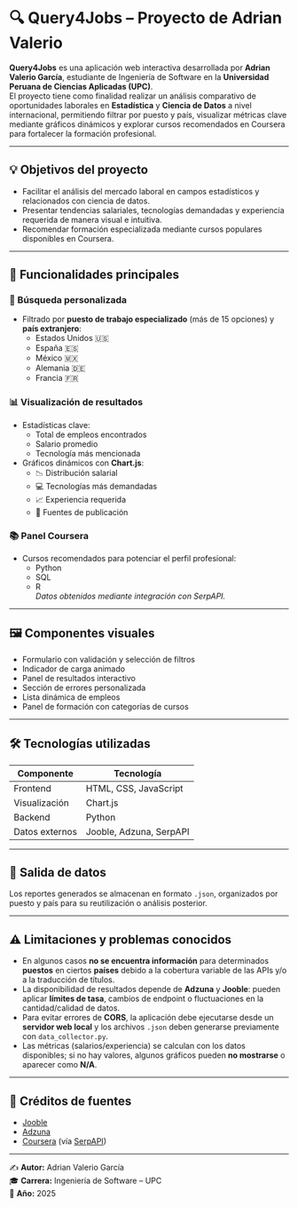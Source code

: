 # 🔍 Query4Jobs – Proyecto de Adrian Valerio  

**Query4Jobs** es una aplicación web interactiva desarrollada por **Adrian Valerio García**, estudiante de Ingeniería de Software en la **Universidad Peruana de Ciencias Aplicadas (UPC)**.  
El proyecto tiene como finalidad realizar un análisis comparativo de oportunidades laborales en **Estadística** y **Ciencia de Datos** a nivel internacional, permitiendo filtrar por puesto y país, visualizar métricas clave mediante gráficos dinámicos y explorar cursos recomendados en Coursera para fortalecer la formación profesional.  

---

## 💡 Objetivos del proyecto

- Facilitar el análisis del mercado laboral en campos estadísticos y relacionados con ciencia de datos.
- Presentar tendencias salariales, tecnologías demandadas y experiencia requerida de manera visual e intuitiva.
- Recomendar formación especializada mediante cursos populares disponibles en Coursera.

---

## 🚀 Funcionalidades principales

### 🧭 Búsqueda personalizada
- Filtrado por **puesto de trabajo especializado** (más de 15 opciones) y **país extranjero**:
  - Estados Unidos 🇺🇸
  - España 🇪🇸
  - México 🇲🇽
  - Alemania 🇩🇪
  - Francia 🇫🇷

### 📊 Visualización de resultados
- Estadísticas clave:
  - Total de empleos encontrados
  - Salario promedio
  - Tecnología más mencionada
- Gráficos dinámicos con **Chart.js**:
  - 📉 Distribución salarial
  - 💻 Tecnologías más demandadas
  - 📈 Experiencia requerida
  - 🏢 Fuentes de publicación

### 📚 Panel Coursera
- Cursos recomendados para potenciar el perfil profesional:
  - Python
  - SQL
  - R  
*Datos obtenidos mediante integración con SerpAPI.*

---

## 🖼️ Componentes visuales

- Formulario con validación y selección de filtros
- Indicador de carga animado
- Panel de resultados interactivo
- Sección de errores personalizada
- Lista dinámica de empleos
- Panel de formación con categorías de cursos

---

## 🛠️ Tecnologías utilizadas

| Componente     | Tecnología                  |
|----------------|-----------------------------|
| Frontend       | HTML, CSS, JavaScript       |
| Visualización  | Chart.js                    |
| Backend        | Python                      |
| Datos externos | Jooble, Adzuna, SerpAPI     |

---

## 📁 Salida de datos

Los reportes generados se almacenan en formato `.json`, organizados por puesto y país para su reutilización o análisis posterior.

---

## ⚠️ Limitaciones y problemas conocidos

- En algunos casos **no se encuentra información** para determinados **puestos** en ciertos **países** debido a la cobertura variable de las APIs y/o a la traducción de títulos.  
- La disponibilidad de resultados depende de **Adzuna** y **Jooble**: pueden aplicar **límites de tasa**, cambios de endpoint o fluctuaciones en la cantidad/calidad de datos.  
- Para evitar errores de **CORS**, la aplicación debe ejecutarse desde un **servidor web local** y los archivos `.json` deben generarse previamente con `data_collector.py`.  
- Las métricas (salarios/experiencia) se calculan con los datos disponibles; si no hay valores, algunos gráficos pueden **no mostrarse** o aparecer como **N/A**.

---

## 📌 Créditos de fuentes

- [Jooble](https://www.jooble.org/)
- [Adzuna](https://www.adzuna.com/)
- [Coursera](https://www.coursera.org/) (vía [SerpAPI](https://serpapi.com/))

---

✍ **Autor:** Adrian Valerio García  
🎓 **Carrera:** Ingeniería de Software – UPC  
📅 **Año:** 2025
